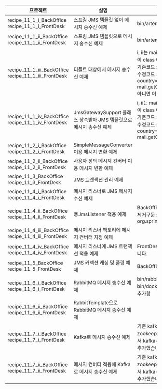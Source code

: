 | 프로젝트        | 설명                                                                                                           | 비고                                                                     |
| --------------- | -------------------------------------------------------------------------------------------------------------- | ------------------------------------------------------------------------ |
| recipe_11_1_i_BackOffice <br> recipe_11_1_i_FrontDesk | 스프링 JMS 템플릿 없이 메시지 송수신 예제  | bin/artemis.sh 실행 필요  |
| recipe_11_1_ii_BackOffice <br> recipe_11_1_ii_FrontDesk | 스프링 JMS 템플릿으로 메시지 송수신 예제 | bin/artemis.sh 실행 필요 |
| recipe_11_1_iii_BackOffice <br> recipe_11_1_iii_FrontDesk | 디폴트 대상에서 메시지 송수신 예제 | i, ii는 mail 객체가 record 여서 toString이 지원되는데 iii, iv에서는 mail 이 class 여서 출력구문일 바꿔줘야 의미가 있을 것 같아서 수정했습니다. <br> 기존코드 : System.out.printf("Recevied: %s%n", mail); <br> 수정코드 : System.out.printf("Recevied: Mail[mailId=%s, country=%s, weight=%.2f]%n", mail.getMailId(), mail.getCountry(), mail.getWeight()); <br> 아니면 이 코드의 Mail을 record 롤 바꿀까요? |
| recipe_11_1_iv_BackOffice <br> recipe_11_1_iv_FrontDesk | JmsGatewaySupport 클래스 상속받아 JMS 템플릿으로 메시지 송수신 예제 | i, ii는 mail 객체가 record 여서 toString이 지원되는데 iii, iv에서는 mail 이 class 여서 출력구문일 바꿔줘야 의미가 있을 것 같아서 수정했습니다. <br> 기존코드 : System.out.printf("Recevied: %s%n", mail); <br> 수정코드 : System.out.printf("Recevied: Mail[mailId=%s, country=%s, weight=%.2f]%n", mail.getMailId(), mail.getCountry(), mail.getWeight()); |
| recipe_11_2_i_BackOffice <br> recipe_11_2_i_FrontDesk | SimpleMessageConverter 이용 메시지 변환 예제 | |
| recipe_11_2_ii_BackOffice <br> recipe_11_2_ii_FrontDesk | 사용자 정의 메시지 컨버터 이용 메시지 변환 예제 | |
| recipe_11_3_BackOffice <br> recipe_11_3_FrontDesk | JMS 트랜잭션 관리 예제 | |
| recipe_11_4_i_BackOffice <br> recipe_11_4_i_FrontDesk | 메시지 리스너로 JMS 메시지 수신 예제 | |
| recipe_11_4_ii_BackOffice <br> recipe_11_4_ii_FrontDesk | @JmsListener 적용 예제 | BackOfficeConfiguration.java 에 불필요한 import문 제거 <br> 제거구문 : import org.springframework.jms.connection.CachingConnectionFactory; |
| recipe_11_4_iii_BackOffice <br> recipe_11_4_iii_FrontDesk | 메시지 리스너 팩토리에 메시지 컨버터 지정 예제 | |
| recipe_11_4_iv_BackOffice <br> recipe_11_4_iv_FrontDesk | 메시지 리스너에 JMS 트랜잭션 적용 예제 | FrontDesk에 예전 버전 소스로 남아있는 것 같아서 전체적으로 수정했습니다. |
| recipe_11_5_BackOffice <br> recipe_11_5_FrontDesk | JMS 커넥션 캐싱 및 풀링 예제 | BackOfficeConfiguration.java indentation 수정 |
| recipe_11_6_i_BackOffice <br> recipe_11_6_i_FrontDesk | RabbitMQ 메시지 송수신 예제 | bin/rabbitmq.sh 실행해서 RabbitMQ 기동 후 실행 <br> bin/docker-compose-rabbitmq.yml 수정 : "services:" 빠져있어서 추가함 |
| recipe_11_6_ii_BackOffice <br> recipe_11_6_ii_FrontDesk | RabbitTemplate으로 RabbitMQ 메시지 송수신 예제 | |
| recipe_11_7_i_BackOffice <br> recipe_11_7_i_FrontDesk | Kafka로 메시지 송수신 예제 | 기존 kafka.sh 나 docker-compose-kafka.yml으로 kafka, zookeeper를 실행시켰을 때 ches/kafka 이미지에서 버전문제가 발생해서 kafka-modified.sh 와 docker-compose-kafka-modified.yml을 추가했습니다. |
| recipe_11_7_ii_BackOffice <br> recipe_11_7_ii_FrontDesk | 메시지 컨버터 적용해 Kafka로 메시지 송수신 예제 | 기존 kafka.sh 나 docker-compose-kafka.yml으로 kafka, zookeeper를 실행시켰을 때 ches/kafka 이미지에서 버전문제가 발생해서 kafka-modified.sh 와 docker-compose-kafka-modified.yml을 추가했습니다. |